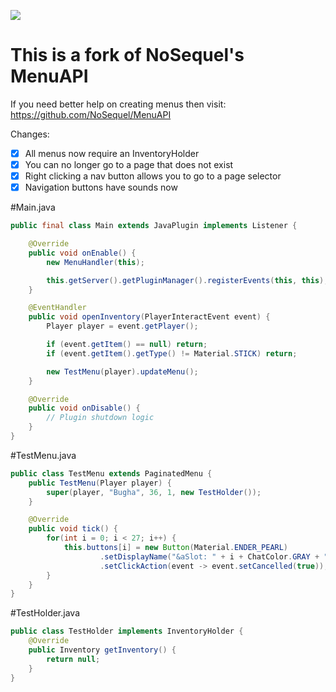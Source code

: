 [![](https://jitpack.io/v/nadir-gg/MenuAPI.svg)](https://jitpack.io/#nadir-gg/MenuAPI)

# This is a fork of NoSequel's MenuAPI
If you need better help on creating menus then visit: https://github.com/NoSequel/MenuAPI

Changes:
- [x] All menus now require an InventoryHolder
- [x] You can no longer go to a page that does not exist
- [x] Right clicking a nav button allows you to go to a page selector
- [x] Navigation buttons have sounds now

#Main.java
```java
public final class Main extends JavaPlugin implements Listener {

    @Override
    public void onEnable() {
        new MenuHandler(this);

        this.getServer().getPluginManager().registerEvents(this, this);
    }

    @EventHandler
    public void openInventory(PlayerInteractEvent event) {
        Player player = event.getPlayer();

        if (event.getItem() == null) return;
        if (event.getItem().getType() != Material.STICK) return;

        new TestMenu(player).updateMenu();
    }

    @Override
    public void onDisable() {
        // Plugin shutdown logic
    }
}
```

#TestMenu.java
```java
public class TestMenu extends PaginatedMenu {
    public TestMenu(Player player) {
        super(player, "Bugha", 36, 1, new TestHolder());
    }

    @Override
    public void tick() {
        for(int i = 0; i < 27; i++) {
            this.buttons[i] = new Button(Material.ENDER_PEARL)
                    .setDisplayName("&aSlot: " + i + ChatColor.GRAY + " (" + getPage() + "/" + getMaxPages() + ")")
                    .setClickAction(event -> event.setCancelled(true));
        }
    }
}
```

#TestHolder.java
```java
public class TestHolder implements InventoryHolder {
    @Override
    public Inventory getInventory() {
        return null;
    }
}
```
